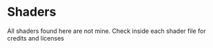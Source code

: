 # Shaders
All shaders found here are not mine. Check inside each shader file for credits and licenses
